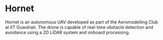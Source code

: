 # Hornet
Hornet is an autonomous UAV developed as part of the Aeromodelling Club at IIT Guwahati. The drone is capable of real-time obstacle detection and avoidance using a 2D LiDAR system and onboard processing.
